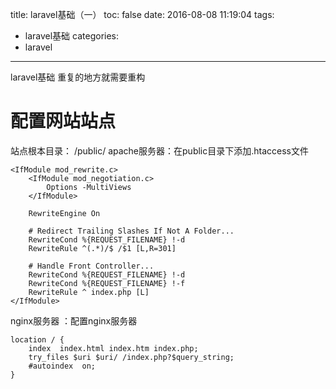 title: laravel基础（一）
toc: false
date: 2016-08-08 11:19:04
tags:
  - laravel基础
categories:
  - laravel
---

laravel基础
重复的地方就需要重构
<!--more-->

# 配置网站站点
站点根本目录： /public/
apache服务器：在public目录下添加.htaccess文件
```
<IfModule mod_rewrite.c>
    <IfModule mod_negotiation.c>
        Options -MultiViews
    </IfModule>

    RewriteEngine On

    # Redirect Trailing Slashes If Not A Folder...
    RewriteCond %{REQUEST_FILENAME} !-d
    RewriteRule ^(.*)/$ /$1 [L,R=301]

    # Handle Front Controller...
    RewriteCond %{REQUEST_FILENAME} !-d
    RewriteCond %{REQUEST_FILENAME} !-f
    RewriteRule ^ index.php [L]
</IfModule>

```
nginx服务器 ：配置nginx服务器
```
location / {
    index  index.html index.htm index.php;
    try_files $uri $uri/ /index.php?$query_string;
    #autoindex  on;
}
```
